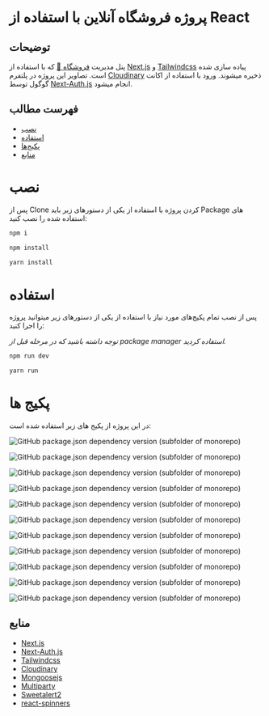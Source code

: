 # پروژه فروشگاه آنلاین با استفاده از  React


## توضیحات

پنل مدیریت [فروشگاه 🔗](https://ecommerce-nextjs-front.vercel.app/) که با استفاده از [Next.js](https://nextjs.org/) و [Tailwindcss](https://tailwindcss.com/) پیاده سازی شده است. تصاویر این پروژه در پلتفرم [Cloudinary](https://cloudinary.com/) ذخیره میشوند. ورود با استفاده از اکانت گوگول توسط [Next-Auth.js](https://next-auth.js.org/) انجام میشود.

## فهرست مطالب


- [نصب](#نصب)
- [استفاده](#استفاده)
- [پکیج‌ها](#پکیج-ها)
- [منابع](#منابع)

# نصب

پس از Clone کردن پروژه با استفاده از یکی از دستورهای زیر باید Package های استفاده شده را نصب کنید:
```bash
npm i
```
```bash
npm install
```
```bash
yarn install
```

# استفاده

پس از نصب تمام پکیج‌های مورد نیاز با استفاده از یکی از دستورهای زیر میتوانید پروژه را اجرا کنید:

*توجه داشته باشید که در مرحله قبل از package manager استفاده کردید.*

```bash
npm run dev
```
```bash
yarn run
```

# پکیج ها

در این پروژه از پکیج های زیر استفاده شده است:

![GitHub package.json dependency version (subfolder of monorepo)](https://img.shields.io/github/package-json/dependency-version/smahmoodh/ecommerce-admin/next)

![GitHub package.json dependency version (subfolder of monorepo)](https://img.shields.io/github/package-json/dependency-version/smahmoodh/ecommerce-admin/react)

![GitHub package.json dependency version (subfolder of monorepo)](https://img.shields.io/github/package-json/dependency-version/smahmoodh/ecommerce-admin/next-auth)

![GitHub package.json dependency version (subfolder of monorepo)](https://img.shields.io/github/package-json/dependency-version/smahmoodh/ecommerce-admin/tailwindcss)

![GitHub package.json dependency version (subfolder of monorepo)](https://img.shields.io/github/package-json/dependency-version/smahmoodh/ecommerce-admin/%40cloudinary%2Freact)

![GitHub package.json dependency version (subfolder of monorepo)](https://img.shields.io/github/package-json/dependency-version/smahmoodh/ecommerce-admin/mongoose)

![GitHub package.json dependency version (subfolder of monorepo)](https://img.shields.io/github/package-json/dependency-version/smahmoodh/ecommerce-admin/multiparty)

![GitHub package.json dependency version (subfolder of monorepo)](https://img.shields.io/github/package-json/dependency-version/smahmoodh/ecommerce-admin/axios)

![GitHub package.json dependency version (subfolder of monorepo)](https://img.shields.io/github/package-json/dependency-version/smahmoodh/ecommerce-admin/react-sortablejs)

![GitHub package.json dependency version (subfolder of monorepo)](https://img.shields.io/github/package-json/dependency-version/smahmoodh/ecommerce-admin/react-spinners)

![GitHub package.json dependency version (subfolder of monorepo)](https://img.shields.io/github/package-json/dependency-version/smahmoodh/ecommerce-admin/sweetalert2)

## منابع

- [Next.js](https://nextjs.org/)
- [Next-Auth.js](https://next-auth.js.org/)
- [Tailwindcss](https://tailwindcss.com/)
- [Cloudinary](https://cloudinary.com/)
- [Mongoosejs](https://mongoosejs.com/)
- [Multiparty](https://www.npmjs.com/package/multiparty)
- [Sweetalert2](https://www.npmjs.com/package/sweetalert2)
- [react-spinners](https://www.npmjs.com/package/react-spinners)
